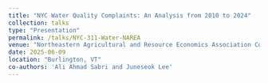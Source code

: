 ```yaml
---
title: "NYC Water Quality Complaints: An Analysis from 2010 to 2024"
collection: talks
type: "Presentation"
permalink: /talks/NYC-311-Water-NAREA
venue: "Northeastern Agricultural and Resource Economics Association Conference"
date: 2025-06-09
location: "Burlington, VT"
co-authors: 'Ali Ahmad Sabri and Juneseok Lee'
---
```


<!-- Google tag (gtag.js) -->
<script async src="https://www.googletagmanager.com/gtag/js?id=G-Q95WSVMDNZ"></script>
<script>
  window.dataLayer = window.dataLayer || [];
  function gtag(){dataLayer.push(arguments);}
  gtag('js', new Date());

  gtag('config', 'G-Q95WSVMDNZ');
</script>